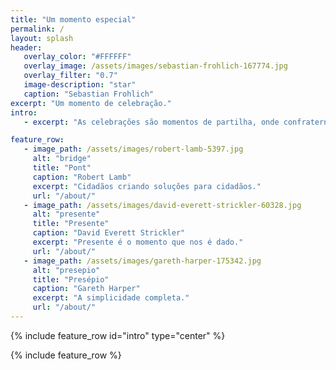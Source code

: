 ```yaml
---
title: "Um momento especial"
permalink: /
layout: splash 
header: 
   overlay_color: "#FFFFFF"
   overlay_image: /assets/images/sebastian-frohlich-167774.jpg  
   overlay_filter: "0.7"
   image-description: "star" 
   caption: "Sebastian Frohlich"
excerpt: "Um momento de celebração."
intro: 
   - excerpt: "As celebrações são momentos de partilha, onde confraternizamos e agradecemos aos nossos pares pelo próprio momento em si. Devemos compartilhar nosso tempo, nossos sorrizos, e nossa alegria. O prazer da celebração se encerra em si, e se realiza no momento em que priorizamos o outro. Feliz ano que se encerra. Feliz ano que surge."

feature_row:
   - image_path: /assets/images/robert-lamb-5397.jpg
     alt: "bridge"
     title: "Pont"
     caption: "Robert Lamb"
     excerpt: "Cidadãos criando soluções para cidadãos."
     url: "/about/"
   - image_path: /assets/images/david-everett-strickler-60328.jpg
     alt: "presente"
     title: "Presente"
     caption: "David Everett Strickler"
     excerpt: "Presente é o momento que nos é dado."
     url: "/about/"
   - image_path: /assets/images/gareth-harper-175342.jpg
     alt: "presepio"
     title: "Presépio"
     caption: "Gareth Harper"
     excerpt: "A simplicidade completa."
     url: "/about/"
---
```


{% include feature_row id="intro" type="center" %}

{% include feature_row %}


